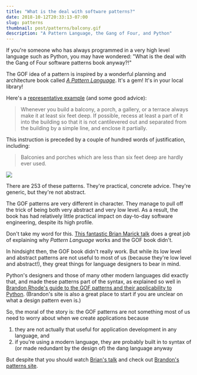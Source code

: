 ```yaml
---
title: "What is the deal with software patterns?"
date: 2018-10-12T20:33:13-07:00
slug: patterns
thumbnail: post/patterns/balcony.gif
description: "A Pattern Language, the Gang of Four, and Python"
---
```


If you're someone who has always programmed in a very high level language such
as Python, you may have wondered: "What is the deal with the
Gang of Four software patterns book anyway?!"

The GOF idea of a pattern is inspired by a wonderful planning and architecture
book called [_A Pattern
Language_](https://en.wikipedia.org/wiki/Pattern_language). It's a gem!
It's in your local library!

Here's a [representative
example](http://www.iwritewordsgood.com/apl/patterns/apl167.htm) (and some good
advice):

>  Whenever you build a balcony, a porch, a gallery, or a terrace always make
>  it at least six feet deep. If possible, recess at least a part of it into
>  the building so that it is not cantilevered out and separated from the
>  building by a simple line, and enclose it partially. 

This instruction is preceded by a couple of hundred words of justification,
including:

> Balconies and porches which are less than six feet deep are hardly ever used. 

![](/post/patterns/balcony.gif)

There are 253 of these patterns. They're practical, concrete advice. They're
generic, but they're not abstract.

The GOF patterns are very different in character. They manage to pull off the
trick of being both very abstract and very low level. As a result, the book has
had relatively little practical impact on day-to-day software engineering,
despite its high profile.

Don't take my word for this. [This fantastic Brian Marick
talk](https://www.deconstructconf.com/2017/brian-marick-patterns-failed-why-should-we-care)
does a great job of explaining why _Pattern Language_ works and the GOF book
didn't.

In hindsight then, the GOF book didn't really work. But while its low level and
abstract patterns are not useful to most of us (because they're low level and
abstract!), they great things for language designers to bear in mind.

Python's designers and those of many other modern languages did exactly that,
and made these patterns part of the syntax, as explained so well in
[Brandon Rhode's guide to the GOF patterns and their applicability to
Python](http://python-patterns.guide). (Brandon's site is also a great place to
start if you are unclear on what a design pattern even is.)

So, the moral of the story is: the GOF patterns are not something most of us
need to worry about when we create applications because

 1. they are not actually that useful for application development in any
    language, and
 2. if you're using a modern language, they are probably built in to syntax of
    (or made redundant by the design of) the dang language anyway

But despite that you should watch [Brian's
talk](https://www.deconstructconf.com/2017/brian-marick-patterns-failed-why-should-we-care)
and check out [Brandon's patterns site](http://python-patterns.guide).

